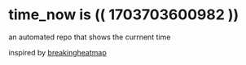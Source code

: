 # time_now is (( 1703703600982 ))

an automated repo that shows the currnent time

inspired by [breakingheatmap](https://github.com/breakingheatmap/breakingheatmap)